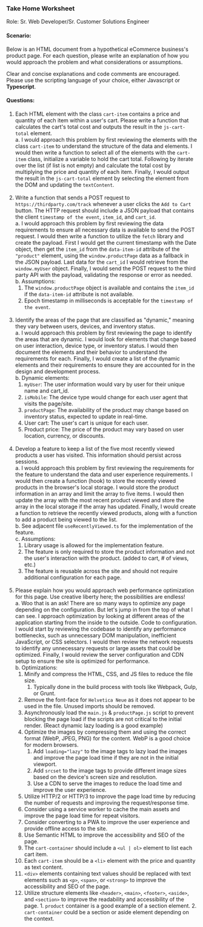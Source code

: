 ### Take Home Worksheet

Role: Sr. Web Developer/Sr. Customer Solutions Engineer

#### Scenario:
Below is an HTML document from a hypothetical eCommerce business&#39;s product
page. For each question, please write an explanation of how you would approach
the problem and what considerations or assumptions.

Clear and concise explanations and code comments are encouraged. Please use
the scripting language of your choice, either Javascript or **Typescript**.

#### Questions:
1. Each HTML element with the class `cart-item` contains a price and quantity of each item within a user's cart. Please write a function that calculates the cart's total cost and outputs the result in the `js-cart-total` element.<br>
  a. I would approach this problem by first reviewing the elements with the class `cart-item` to understand the structure of the data and elements. I would then write a function to select all of the elements with the `cart-item` class, initialize a variable to hold the cart total. Following by iterate over the list (if list is not empty) and calculate the total cost by multiplying the price and quantity of each item. Finally, I would output the result in the `js-cart-total` element by selecting the element from the DOM and updating the `textContent`. <br><br>
2. Write a function that sends a POST request to `https://thirdparty.com/track` whenever a user clicks the `Add to Cart` button. The HTTP request should include a JSON payload that contains the client `timestamp of the event`, `item_id`, and `cart_id`.<br>
   a. I would approach this problem by first reviewing the data requirements to ensure all necessary data is available to send the POST request. I would then write a function to utilize the `fetch` library and create the payload. First I would get the current timestamp with the Date object, then get the `item_id` from the `data-item-id` attribute of the `"product"` element, using the `window.productPage` data as a fallback in the JSON payload. Last data for the `cart_id` I would retrieve from the `window.myUser` object. Finally, I would send the POST request to the third party API with the payload, validating the response or error as needed.<br>
   b. Assumptions:
    1. The `window.productPage` object is available and contains the `item_id` if the `data-item-id` attribute is not available.
    2. Epoch timestamp in milliseconds is acceptable for the `timestamp of the event`.<br><br>
3. Identify the areas of the page that are classified as "dynamic," meaning they vary between users, devices, and inventory status.<br>
   a. I would approach this problem by first reviewing the page to identify the areas that are dynamic. I would look for elements that change based on user interaction, device type, or inventory status. I would then document the elements and their behavior to understand the requirements for each. Finally, I would create a list of the dynamic elements and their requirements to ensure they are accounted for in the design and development process.<br>
   b. Dynamic elements:
    1. `myUser`: The user information would vary by user for their unique name and cart_id.
    2. `isMobile`: The device type would change for each user agent that visits the page/site.
    3. `productPage`: The availability of the product may change based on inventory status, expected to update in real-time.
    4. User cart: The user's cart is unique for each user.
    5. Product price: The price of the product may vary based on user location, currency, or discounts. <br><br>
4. Develop a feature to keep a list of the five most recently viewed products a user has visited. This information should persist across sessions.<br>
  a. I would approach this problem by first reviewing the requirements for the feature to understand the data and user experience requirements. I would then create a function (hook) to store the recently viewed products in the browser's local storage. I would store the product information in an array and limit the array to five items. I would then update the array with the most recent product viewed and store the array in the local storage if the array has updated. Finally, I would create a function to retrieve the recently viewed products, along with a function to add a product being viewed to the list.<br>
  b. See adjacent file `useRecentlyViewed.ts` for the implementation of the feature.<br>
  c. Assumptions: 
    1. Library usage is allowed for the implementation feature.
    2. The feature is only required to store the product information and not the user's interaction with the product. (added to cart, # of views, etc.)
    3. The feature is reusable across the site and should not require additional configuration for each page.<br><br>
5. Please explain how you would approach web performance optimization for this page. Use creative liberty here; the possibilities are endless!<br>
  a. Woo that is an ask! There are so many ways to optimize any page depending on the configuration. But let's jump in from the top of what I can see. I approach optimization by looking at different areas of the application starting from the inside to the outside. Code to configuration. I would start by reviewing the codebase to identify any performance bottlenecks, such as unnecessary DOM manipulation, inefficient JavaScript, or CSS selectors. I would then review the network requests to identify any unnecessary requests or large assets that could be optimized. Finally, I would review the server configuration and CDN setup to ensure the site is optimized for performance.<br>
  b. Optimizations:
    1. Minify and compress the HTML, CSS, and JS files to reduce the file size.
       1. Typically done in the build process with tools like Webpack, Gulp, or Grunt.
    2. Remove the font-face for `Helvetica Neue` as it does not appear to be used in the file. Unused imports should be removed.
    3. Asynchronously load the `main.js` & `productPage.js` script to prevent blocking the page load if the scripts are not critical to the initial render. (React dynamic lazy loading is a good example)
    4. Optimize the images by compressing them and using the correct format (WebP, JPEG, PNG) for the content. WebP is a good choice for modern browsers.
       1. Add `loading="lazy"` to the image tags to lazy load the images and improve the page load time if they are not in the initial viewport.
       2. Add `srcset` to the image tags to provide different image sizes based on the device's screen size and resolution.
       3. Use a CDN to serve the images to reduce the load time and improve the user experience.
    5. Utilize HTTP/2 or HTTP/3 to improve the page load time by reducing the number of requests and improving the request/response time.
    6. Consider using a service worker to cache the main assets and improve the page load time for repeat visitors.
    7. Consider converting to a PWA to improve the user experience and provide offline access to the site.
    8. Use Semantic HTML to improve the accessibility and SEO of the page.
      1. The `cart-container` should include a `<ul | ol>` element to list each cart item. 
      2. Each `cart-item` should be a `<li>` element with the price and quantity as text content.
      3. `<div>` elements containing text values should be replaced with text elements such as `<p>`, `<span>`, or `<strong>` to improve the accessibility and SEO of the page.
      4. Utilize structure elements like `<header>`, `<main>`, `<footer>`, `<aside>`, and `<section>` to improve the readability and accessibility of the page.
        1. `product` container is a good example of a section element.
        2. `cart-container` could be a section or aside element depending on the context.<br>
